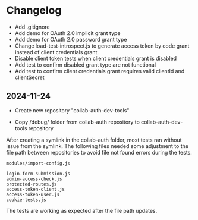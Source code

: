 # Changelog

- Add .gitignore
- Add demo for OAuth 2.0 implicit grant type
- Add demo for OAuth 2.0 password grant type
- Change load-test-introspect.js to generate access token by code grant instead of client credentials grant.
- Disable client token tests when client credentials grant is disabled
- Add test to confirm disabled grant type are not functional
- Add test to confirm client credentials grant requires valid clientId and clientSecret

## 2024-11-24

- Create new repository "collab-auth-dev-tools"

- Copy /debug/ folder from collab-auth repository to collab-auth-dev-tools repository

After creating a symlink in the collab-auth folder, most tests ran without issue from the symlink.
The following files needed some adjustment to the file path between repositories 
to avoid file not found errors during the tests.

```
modules/import-config.js

login-form-submission.js
admin-access-check.js
protected-routes.js
access-token-client.js
access-token-user.js
cookie-tests.js
```
The tests are working as expected after the file path updates.

